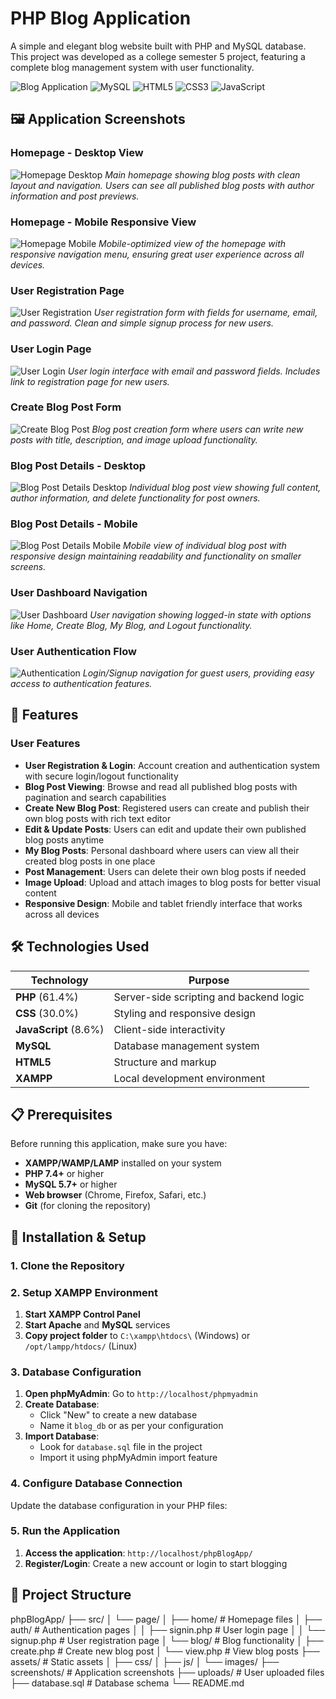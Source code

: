 # PHP Blog Application

A simple and elegant blog website built with PHP and MySQL database. This project was developed as a college semester 5 project, featuring a complete blog management system with user functionality.

![Blog Application](https://img.shields.io/badge/PHP-777BB4?style=for-the-badge&logo=php&logoColor=white)
![MySQL](https://img.shields.io/badge/MySQL-4479A1?style=for-the-badge&logo=mysql&logoColor=white)
![HTML5](https://img.shields.io/badge/HTML5-E34F26?style=for-the-badge&logo=html5&logoColor=white)
![CSS3](https://img.shields.io/badge/CSS3-1572B6?style=for-the-badge&logo=css3&logoColor=white)
![JavaScript](https://img.shields.io/badge/JavaScript-F7DF1E?style=for-the-badge&logo=javascript&logoColor=black)

## 🖼️ Application Screenshots

### Homepage - Desktop View
![Homepage Desktop](./screenshots/Screenshot-560.jpg)
*Main homepage showing blog posts with clean layout and navigation. Users can see all published blog posts with author information and post previews.*

### Homepage - Mobile Responsive View  
![Homepage Mobile](./screenshots/Screenshot-565.jpg)
*Mobile-optimized view of the homepage with responsive navigation menu, ensuring great user experience across all devices.*

### User Registration Page
![User Registration](./screenshots/Screenshot-558.jpg)
*User registration form with fields for username, email, and password. Clean and simple signup process for new users.*

### User Login Page
![User Login](./screenshots/Screenshot-557.jpg)
*User login interface with email and password fields. Includes link to registration page for new users.*

### Create Blog Post Form
![Create Blog Post](./screenshots/Screenshot-561.jpg)
*Blog post creation form where users can write new posts with title, description, and image upload functionality.*

### Blog Post Details - Desktop
![Blog Post Details Desktop](./screenshots/Screenshot-562.jpg)
*Individual blog post view showing full content, author information, and delete functionality for post owners.*

### Blog Post Details - Mobile
![Blog Post Details Mobile](./screenshots/Screenshot-563.jpg)
*Mobile view of individual blog post with responsive design maintaining readability and functionality on smaller screens.*

### User Dashboard Navigation
![User Dashboard](./screenshots/Screenshot-564.jpg)
*User navigation showing logged-in state with options like Home, Create Blog, My Blog, and Logout functionality.*

### User Authentication Flow
![Authentication](./screenshots/Screenshot-559.jpg)
*Login/Signup navigation for guest users, providing easy access to authentication features.*

## 🚀 Features

### User Features
- **User Registration & Login**: Account creation and authentication system with secure login/logout functionality
- **Blog Post Viewing**: Browse and read all published blog posts with pagination and search capabilities
- **Create New Blog Post**: Registered users can create and publish their own blog posts with rich text editor
- **Edit & Update Posts**: Users can edit and update their own published blog posts anytime
- **My Blog Posts**: Personal dashboard where users can view all their created blog posts in one place
- **Post Management**: Users can delete their own blog posts if needed
- **Image Upload**: Upload and attach images to blog posts for better visual content
- **Responsive Design**: Mobile and tablet friendly interface that works across all devices

## 🛠️ Technologies Used

| Technology | Purpose |
|------------|---------|
| **PHP** (61.4%) | Server-side scripting and backend logic |
| **CSS** (30.0%) | Styling and responsive design |
| **JavaScript** (8.6%) | Client-side interactivity |
| **MySQL** | Database management system |
| **HTML5** | Structure and markup |
| **XAMPP** | Local development environment |

## 📋 Prerequisites

Before running this application, make sure you have:

- **XAMPP/WAMP/LAMP** installed on your system
- **PHP 7.4+** or higher
- **MySQL 5.7+** or higher
- **Web browser** (Chrome, Firefox, Safari, etc.)
- **Git** (for cloning the repository)

## 🔧 Installation & Setup

### 1. Clone the Repository

### 2. Setup XAMPP Environment

1. **Start XAMPP Control Panel**
2. **Start Apache** and **MySQL** services
3. **Copy project folder** to `C:\xampp\htdocs\` (Windows) or `/opt/lampp/htdocs/` (Linux)

### 3. Database Configuration

1. **Open phpMyAdmin**: Go to `http://localhost/phpmyadmin`
2. **Create Database**:
   - Click "New" to create a new database
   - Name it `blog_db` or as per your configuration
3. **Import Database**:
   - Look for `database.sql` file in the project
   - Import it using phpMyAdmin import feature

### 4. Configure Database Connection

Update the database configuration in your PHP files:

### 5. Run the Application

1. **Access the application**: `http://localhost/phpBlogApp/`
2. **Register/Login**: Create a new account or login to start blogging

## 📁 Project Structure

phpBlogApp/
├── src/
│ └── page/
│ ├── home/ # Homepage files
│ ├── auth/ # Authentication pages
│ │ ├── signin.php # User login page
│ │ └── signup.php # User registration page
│ └── blog/ # Blog functionality
│ ├── create.php # Create new blog post
│ └── view.php # View blog posts
├── assets/ # Static assets
│ ├── css/
│ ├── js/
│ └── images/
├── screenshots/ # Application screenshots
├── uploads/ # User uploaded files
├── database.sql # Database schema
└── README.md

